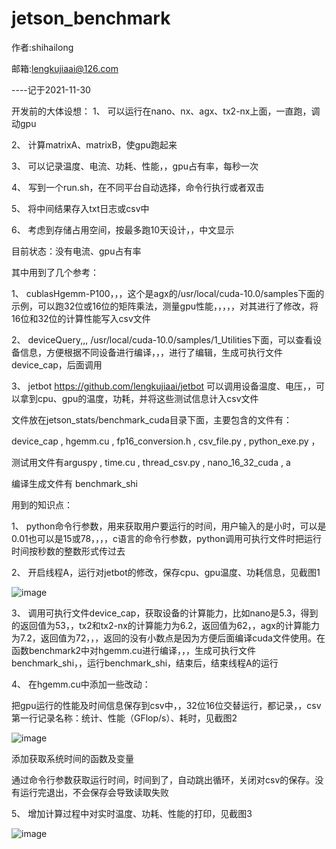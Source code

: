 # jetson_benchmark

作者:shihailong

邮箱:lengkujiaai@126.com

----记于2021-11-30

开发前的大体设想：
1、	可以运行在nano、nx、agx、tx2-nx上面，一直跑，调动gpu

2、	计算matrixA、matrixB，使gpu跑起来

3、	可以记录温度、电流、功耗、性能，，gpu占有率，每秒一次

4、	写到一个run.sh，在不同平台自动选择，命令行执行或者双击

5、	将中间结果存入txt日志或csv中

6、	考虑到存储占用空间，按最多跑10天设计，，中文显示


目前状态：没有电流、gpu占有率

其中用到了几个参考：

1、	cublasHgemm-P100，，，这个是agx的/usr/local/cuda-10.0/samples下面的示例，可以跑32位或16位的矩阵乘法，测量gpu性能，，，，，对其进行了修改，将16位和32位的计算性能写入csv文件

2、	deviceQuery,,, /usr/local/cuda-10.0/samples/1_Utilities下面，可以查看设备信息，方便根据不同设备进行编译，，，进行了编辑，生成可执行文件device_cap，后面调用

3、	jetbot
      https://github.com/lengkujiaai/jetbot
      可以调用设备温度、电压，，可以拿到cpu、gpu的温度，功耗，并将这些测试信息计入csv文件

文件放在jetson_stats/benchmark_cuda目录下面，主要包含的文件有：

device_cap , hgemm.cu , fp16_conversion.h , csv_file.py , python_exe.py ，

测试用文件有arguspy , time.cu , thread_csv.py , nano_16_32_cuda , a 

编译生成文件有 benchmark_shi

用到的知识点：

1、	python命令行参数，用来获取用户要运行的时间，用户输入的是小时，可以是0.01也可以是15或78，，，，c语言的命令行参数，python调用可执行文件时把运行时间按秒数的整数形式传过去

2、	开启线程A，运行对jetbot的修改，保存cpu、gpu温度、功耗信息，见截图1

![image](https://github.com/lengkujiaai/jetson_benchmark/tree/main/image/1.png)


3、	调用可执行文件device_cap，获取设备的计算能力，比如nano是5.3，得到的返回值为53，，tx2和tx2-nx的计算能力为6.2，返回值为62，，agx的计算能力为7.2，返回值为72，，，返回的没有小数点是因为方便后面编译cuda文件使用。在函数benchmark2中对hgemm.cu进行编译，，，生成可执行文件 benchmark_shi，，运行benchmark_shi，结束后，结束线程A的运行

4、	在hgemm.cu中添加一些改动：

把gpu运行的性能及时间信息保存到csv中，，32位16位交替运行，都记录，，csv第一行记录名称：统计、性能（GFlop/s）、耗时，见截图2

![image](https://github.com/lengkujiaai/jetson_benchmark/tree/main/image/2.png)


添加获取系统时间的函数及变量

通过命令行参数获取运行时间，时间到了，自动跳出循环，关闭对csv的保存。没有运行完退出，不会保存会导致读取失败

5、	增加计算过程中对实时温度、功耗、性能的打印，见截图3

![image](https://github.com/lengkujiaai/jetson_benchmark/tree/main/image/3.png)
